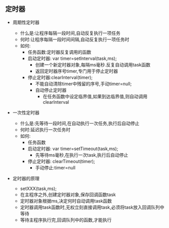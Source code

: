 ## 定时器
- 周期性定时器
    - 什么是:让程序每隔一段时间,自动反复执行一项任务
    - 何时:让程序每隔一段时间间隔,自动反复执行一项任务时
    - 如何:
        - 任务函数:定时器反复调用的函数
        - 启动定时器: var timer=setInterval(task,ms);
            - 创建一个新定时器对象,每隔ms毫秒.反复自动调用task函数
            - 返回定时器序号timer,专门用于停止定时器
        - 停止定时器:clearInterval(timer);
            - 不能自动清除timer中残留的序号,手动timer=null;
            - 自动停止定时器
                - 在任务函数中设定临界值,如果到达临界值,则自动调用clearInterval
- 一次性定时器
    - 什么是:先等待一段时间,在自动执行一次任务,执行后自动停止
    - 何时:延迟执行一次任务时
    - 如何:
        - 任务函数
        - 启动定时器: var timer=setTimeout(task,ms);
            - 先等待ms毫秒,在执行一次task,执行后自动停止 
        - 停止定时器: clearTimeout(timer);
            - 手动停止:timer=null

- 定时器的原理
    - setXXX(task,ms);
    - 在主程序之外,创建定时器对象,保存回调函数task
    - 定时器对象根据ms,决定何时自动调用task函数
    - 定时器调用task函数时,无权立刻直接调用task,必须将task放入回调队列中等待
    - 等待主程序执行完,回调队列中的函数,才能执行